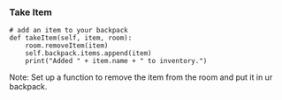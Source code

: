### Take Item

	# add an item to your backpack	
	def takeItem(self, item, room):
		room.removeItem(item)
		self.backpack.items.append(item)
		print("Added " + item.name + " to inventory.")

Note:
Set up a function to remove the item from the room and put it in ur backpack.